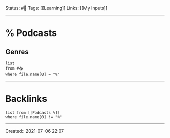 Status: #🔎
Tags: [[Learning]]
Links: [[My Inputs]]
___
# % Podcasts
## Genres
```dataview
list
from #📥
where file.name[0] = "%"
```
___
# Backlinks
```dataview
list from [[Podcasts %]]
where file.name[0] != "%"
```
___
Created:: 2021-07-06 22:07